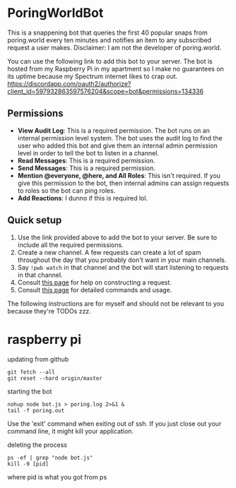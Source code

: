 # PoringWorldBot
 This is a snappening bot that queries the first 40 popular snaps from poring.world every ten minutes and notifies an item to any subscribed request a user makes. Disclaimer: I am not the developer of poring.world.

You can use the following link to add this bot to your server. The bot is hosted from my Raspberry Pi in my apartment so I make no guarantees on its uptime because my Spectrum internet likes to crap out.
https://discordapp.com/oauth2/authorize?client_id=597932863597576204&scope=bot&permissions=134336
## Permissions
- **View Audit Log**: This is a required permission. The bot runs on an internal permission level system. The bot uses the audit log to find the user who added this bot and give them an internal admin permission level in order to tell the bot to listen in a channel. 
- **Read Messages**: This is a required permission.
- **Send Messages**: This is a required permission.
- **Mention @everyone, @here, and All Roles**: This isn't required. If you give this permission to the bot, then internal admins can assign requests to roles so the bot can ping roles.
- **Add Reactions**: I dunno if this is required lol.

## Quick setup
1. Use the link provided above to add the bot to your server. Be sure to include all the required permissions.
2. Create a new channel. A few requests can create a lot of spam throughout the day that you probably don't want in your main channels.
3. Say `!pwb watch` in that channel and the bot will start listening to requests in that channel.
4. Consult [this page](https://github.com/theBowja/PoringWorldBot/wiki/Parameters-for-adding-a-request) for help on constructing a request.
5. Consult [this page](https://github.com/theBowja/PoringWorldBot/wiki/Command-reference) for detailed commands and usage.


The following instructions are for myself and should not be relevant to you because they're TODOs zzz.

# raspberry pi
updating from github
```
git fetch --all
git reset --hard origin/master
```
starting the bot
```
nohup node bot.js > poring.log 2>&1 &
tail -f poring.out
```
Use the 'exit' command when exiting out of ssh. If you just close out your command line, it might kill your application.

deleting the process
```
ps -ef | grep "node bot.js"
kill -9 [pid]
```
where pid is what you got from ps

